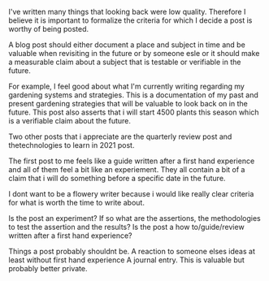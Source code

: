 I've written many things that looking back were low quality. Therefore I believe it is important to formalize the criteria for which I decide a post is worthy of being posted.

A blog post should either document a place and subject in time and be valuable when revisiting in the future or by someone esle or it should make a measurable claim about a subject that is testable or verifiable in the future.

For example, I feel good about what I'm currently writing regarding my gardening systems and strategies. This is a documentation of my past and present gardening strategies that will be valuable to look back on in the future. This post also asserts that i will start 4500 plants this season which is a verifiable claim about the future.

Two other posts that i appreciate are the quarterly review post and thetechnologies to learn in 2021 post.

The first post to me feels like a guide written after a first hand experience and all of them feel a bit like an experiement. They all contain a bit of a claim that i will do something before a specific date in the future.

I dont want to be a flowery writer because i would like really clear criteria for what is worth the time to write about.

Is the post an experiment? If so what are the assertions, the methodologies to test the assertion and the results?
Is the post a how to/guide/review written after a first hand experience?

Things a post probably shouldnt be.
A reaction to someone elses ideas at least without first hand experience
A journal entry. This is valuable but probably better private.